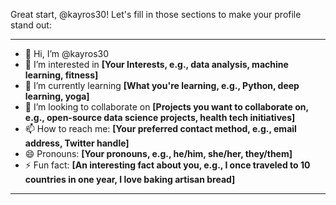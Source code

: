 Great start, @kayros30! Let's fill in those sections to make your profile stand out:

---

- 👋 Hi, I’m @kayros30
- 👀 I’m interested in **[Your Interests, e.g., data analysis, machine learning, fitness]**
- 🌱 I’m currently learning **[What you're learning, e.g., Python, deep learning, yoga]**
- 💞️ I’m looking to collaborate on **[Projects you want to collaborate on, e.g., open-source data science projects, health tech initiatives]**
- 📫 How to reach me: **[Your preferred contact method, e.g., email address, Twitter handle]**
- 😄 Pronouns: **[Your pronouns, e.g., he/him, she/her, they/them]**
- ⚡ Fun fact: **[An interesting fact about you, e.g., I once traveled to 10 countries in one year, I love baking artisan bread]**

---
